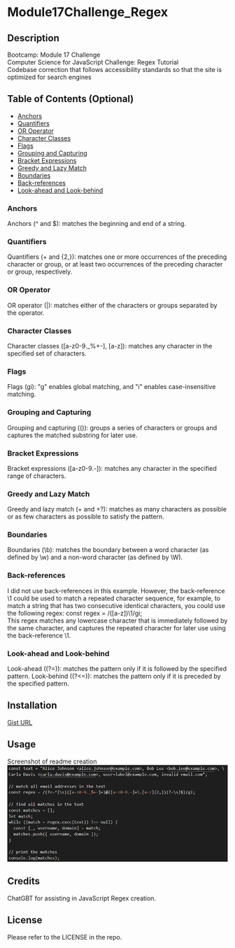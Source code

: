 # Module17Challenge_Regex

## Description

Bootcamp: Module 17 Challenge <br />
Computer Science for JavaScript Challenge: Regex Tutorial <br />
Codebase correction that follows accessibility standards so that the site is optimized for search engines <br />


## Table of Contents (Optional)

- [Anchors](#anchors)
- [Quantifiers](#quantifiers)
- [OR Operator](#or-operator)
- [Character Classes](#character-classes)
- [Flags](#flags)
- [Grouping and Capturing](#grouping-and-capturing)
- [Bracket Expressions](#bracket-expressions)
- [Greedy and Lazy Match](#greedy-and-lazy-match)
- [Boundaries](#boundaries)
- [Back-references](#back-references)
- [Look-ahead and Look-behind](#look-ahead-and-look-behind)

### Anchors
Anchors (^ and $): matches the beginning and end of a string.
### Quantifiers
Quantifiers (+ and {2,}): matches one or more occurrences of the preceding character or group, or at least two occurrences of the preceding character or group, respectively.
### OR Operator
OR operator (|): matches either of the characters or groups separated by the operator.
### Character Classes
Character classes ([a-z0-9._%+-], [a-z]): matches any character in the specified set of characters.
### Flags
Flags (gi): "g" enables global matching, and "i" enables case-insensitive matching.
### Grouping and Capturing
Grouping and capturing (()): groups a series of characters or groups and captures the matched substring for later use.
### Bracket Expressions
Bracket expressions ([a-z0-9.-]): matches any character in the specified range of characters.
### Greedy and Lazy Match
Greedy and lazy match (+ and +?): matches as many characters as possible or as few characters as possible to satisfy the pattern.
### Boundaries
Boundaries (\b): matches the boundary between a word character (as defined by \w) and a non-word character (as defined by \W).
### Back-references
I did not use back-references in this example.
However, the back-reference \1 could be used to match a repeated character sequence, for example, to match a string that has two consecutive identical characters, you could use the following regex: const regex = /([a-z])\1/gi; <br />
This regex matches any lowercase character that is immediately followed by the same character, and captures the repeated character for later use using the back-reference \1.
### Look-ahead and Look-behind
Look-ahead ((?=)): matches the pattern only if it is followed by the specified pattern.
Look-behind ((?<=)): matches the pattern only if it is preceded by the specified pattern.

## Installation
[Gist URL](https://gist.github.com/fjnelson/f16a72b9c21622b4de1a5e212c6a8e32)<br />


## Usage
Screenshot of readme creation
![screenshot](/Develop/screenshot.JPG) <br />


## Credits
ChatGBT for assisting in JavaScript Regex creation.

## License

Please refer to the LICENSE in the repo.
